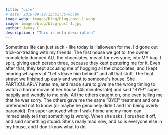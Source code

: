 ```yaml
---
title: "Life"
# date: 2018-09-12T12:52:36+06:00
image_webp: images/blog/blog-post-1.webp
image: images/blog/blog-post-1.jpg
author: Avyay C
description : "This is meta description"
---
```

Sometimes life can just suck - like today is Halloween for me. I'd gone out trick-or-treating with my friends. The first house we got to, the owner completely dumped ALL the chocolates, meant for everyone, into MY bag. I split, giving each person three, because they kept pestering me for it. Even after that, they kept accusing me of hogging all the chocolates, and I kept hearing whispers of "Let's leave him behind" and all that stuff. The final straw: we finished up early and went to someone's house. She PARTICULARLY hates me, and made sure to give me the wrong timing to watch a horror movie at her house (45 minutes late) and said "BYE!" super happily and weirdly to me only. All the others caught on, one even telling me that he was sorry. The others gave me the same "BYE!" treatment and one pretended not to know (or maybe he genuinely didn't and I'm being overly paranoid). I'm super annoyed when I walk home and my mom can immediately tell that something is wrong. When she asks, I brushed it off, and said something stupid. She's really mad now, and so is everyone else in my house, and I don't know what to do.